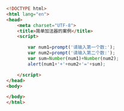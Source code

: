 
<BlogInfo id="395" title="10.简单加法器案例" author="白日梦想猿" pv=0 read_times=0 pre_cost_time=0分15秒 category="js学习" tag_list="['js学习']" create_time="2020.08.01 15:55:44" update_time="2020.08.01 16:01:45" />

```html
<!DOCTYPE html>
<html lang="en">
<head>
    <meta charset="UTF-8">
    <title>简单加法器的案例</title>
    <script>

        var num1=prompt('请输入第一个数:');
        var num2=prompt('请输入第二个数:');
        var sum=Number(num1)+Number(num2);
        alert(num1+'+'+num2+'='+sum);   

    </script>
</head>
<body>

</body>
</html>
```

